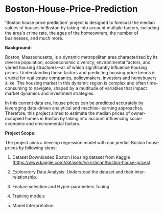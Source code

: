 # Boston-House-Price-Prediction
'Boston house price prediction' project is designed to forecast the median values of houses in Boston by taking into account multiple factors, including the area's crime rate, the ages of the homeowners, the number of businesses, and much more.

**Background:**

Boston, Massachusetts, is a dynamic metropolitan area characterized by its diverse population, socioeconomic diversity, environmental factors, and varied housing structures—all of which significantly influence housing prices. Understanding these factors and predicting housing price trends is crucial for real estate companies, policymakers, investors and homebuyers alike. The housing market in this dynamic region is complex and often time-consuming to navigate, shaped by a multitude of variables that impact market dynamics and investment strategies. 

In this current data era, house prices can be predicted accurately by leveraging data-driven analytical and machine-learning approaches. Therefore, this project aimed to estimate the median prices of owner-occupied homes in Boston by taking into account influencing socio-economic and environmental factors.


**Project Scope:**

The project aims a develop regression model with can predict Boston house prices by following steps:

1. Dataset
     Downloaded Boston Housing dataset from Kaggle (https://www.kaggle.com/datasets/vikrishnan/boston-house-prices).

2. Exploratory Data Analysis:
      Understood the dataset and their inter-relationship.
	  
	  
3. Feature selection and Hyper-parameters Tuning


4. Training models


5. Model Interpretation
	  





